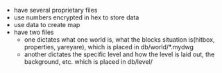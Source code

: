 - have several proprietary files
- use numbers encrypted in hex to store data
- use data to create map
- have two files
	- one dictates what one world is, what the blocks situation is(hitbox, properties, yareyare), which is placed in db/world/*.mydwg
	- another dictates the specific level and how the level is laid out, the background, etc. which is placed in db/level/